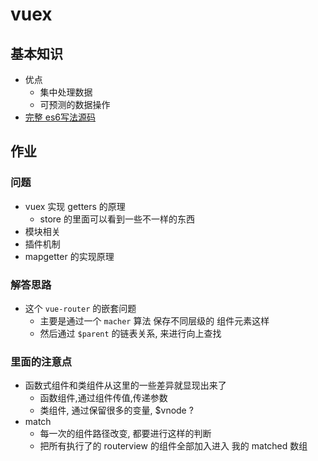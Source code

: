 # vuex

## 基本知识
- 优点
  - 集中处理数据
  - 可预测的数据操作 
- [完整 es6写法源码](./vuex_sourse.js)
## 作业
### 问题
- vuex 实现 getters 的原理
  - store 的里面可以看到一些不一样的东西
- 模块相关
- 插件机制
- mapgetter 的实现原理

### 解答思路
- 这个 `vue-router` 的嵌套问题
  - 主要是通过一个 `macher` 算法 保存不同层级的 组件元素这样
  - 然后通过 `$parent` 的链表关系, 来进行向上查找

### 里面的注意点
- 函数式组件和类组件从这里的一些差异就显现出来了
  - 函数组件,通过组件传值,传递参数
  - 类组件, 通过保留很多的变量, $vnode ?
- match
  - 每一次的组件路径改变, 都要进行这样的判断
  - 把所有执行了的 routerview 的组件全部加入进入 我的 matched 数组